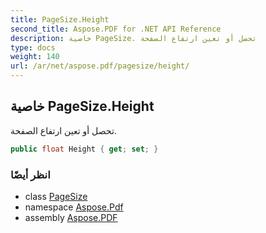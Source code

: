 ```yaml
---
title: PageSize.Height
second_title: Aspose.PDF for .NET API Reference
description: خاصية PageSize. تحصل أو تعين ارتفاع الصفحة
type: docs
weight: 140
url: /ar/net/aspose.pdf/pagesize/height/
---
```

## خاصية PageSize.Height

تحصل أو تعين ارتفاع الصفحة.

```csharp
public float Height { get; set; }
```

### انظر أيضًا

* class [PageSize](../)
* namespace [Aspose.Pdf](../../../aspose.pdf/)
* assembly [Aspose.PDF](../../../)